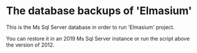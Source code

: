 # The database backups of 'Elmasium'

This is the Ms Sql Server database in order to run 'Elmasium' project.

You can restore it in an 2019 Ms Sql Server instance or run the script above the version of 2012.
